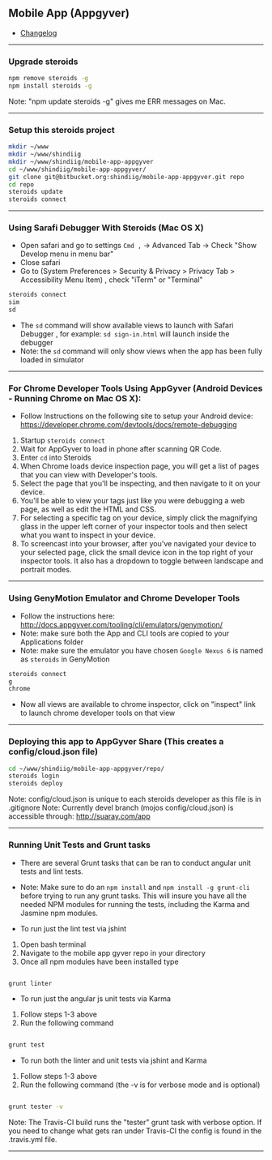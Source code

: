 ## Mobile App (Appgyver)

- [Changelog](CHANGELOG.md)

***

### Upgrade steroids
```bash
npm remove steroids -g
npm install steroids -g
```
Note: "npm update steroids -g" gives me ERR messages on Mac.

***

### Setup this steroids project
```bash
mkdir ~/www
mkdir ~/www/shindiig
mkdir ~/www/shindiig/mobile-app-appgyver
cd ~/www/shindiig/mobile-app-appgyver/
git clone git@bitbucket.org:shindiig/mobile-app-appgyver.git repo
cd repo
steroids update
steroids connect
```

***

### Using Sarafi Debugger With Steroids (Mac OS X)
* Open safari and go to settings ```Cmd ,``` -> Advanced Tab -> Check "Show Develop menu in menu bar"
* Close safari
* Go to (System Preferences > Security & Privacy > Privacy Tab > Accessibility Menu Item)  , check "iTerm" or "Terminal"
```bash
steroids connect
sim
sd
```
* The ```sd``` command will show available views to launch with Safari Debugger , for example: ```sd sign-in.html``` will launch inside the debugger
* Note: the ```sd``` command will only show views when the app has been fully loaded in simulator

***

### For Chrome Developer Tools Using AppGyver (Android Devices - Running Chrome on Mac OS X):

* Follow Instructions on the following site to setup your Android device:
<https://developer.chrome.com/devtools/docs/remote-debugging>

1. Startup ```steroids connect```
2. Wait for AppGyver to load in phone after scanning QR Code.
3. Enter ```cd``` into Steroids
4. When Chrome loads device inspection page, you will get a list of pages that you can view with Developer's tools.
5. Select the page that you'll be inspecting, and then navigate to it on your device.
6. You'll be able to view your tags just like you were debugging a web page, as well as edit the HTML and CSS.
7. For selecting a specific tag on your device, simply click the magnifying glass in the upper left corner of your inspector tools and then select what you want to inspect in your device.
8. To screencast into your browser, after you've navigated your device to your selected page, click the small device icon in the top right of your inspector tools. It also has a dropdown to toggle between landscape and portrait modes.

***

### Using GenyMotion Emulator and Chrome Developer Tools

* Follow the instructions here: http://docs.appgyver.com/tooling/cli/emulators/genymotion/
* Note: make sure both the App and CLI tools are copied to your Applications folder
* Note: make sure the emulator you have chosen ```Google Nexus 6``` is named as ```steroids``` in GenyMotion

```bash
steroids connect
g
chrome
```

* Now all views are available to chrome inspector, click on "inspect" link to launch chrome developer tools on that view

***

### Deploying this app to AppGyver Share (This creates a config/cloud.json file)
```bash
cd ~/www/shindiig/mobile-app-appgyver/repo/
steroids login
steroids deploy
```
Note: config/cloud.json is unique to each steroids developer as this file is in .gitignore
Note: Currently devel branch (mojos config/cloud.json) is accessible through: http://suaray.com/app

***

### Running Unit Tests and Grunt tasks

* There are several Grunt tasks that can be ran to conduct angular unit tests and lint tests.
* Note: Make sure to do an `npm install` and `npm install -g grunt-cli` before trying to run any grunt tasks.  This will insure you have all the needed NPM modules for running the tests, including the Karma and Jasmine npm modules.

* To run just the lint test via jshint

1. Open bash terminal
2. Navigate to the mobile app gyver repo in your directory
3. Once all npm modules have been installed type

```bash

grunt linter

```

* To run just the angular js unit tests via Karma

1. Follow steps 1-3 above
2. Run the following command

```bash

grunt test

```

* To run both the linter and unit tests via jshint and Karma

1. Follow steps 1-3 above
2. Run the following command (the -v is for verbose mode and is optional)

```bash

grunt tester -v

```

Note: The Travis-CI build runs the "tester" grunt task with verbose option.  If you need to change what gets ran under Travis-CI the config is found in the .travis.yml file.

***
